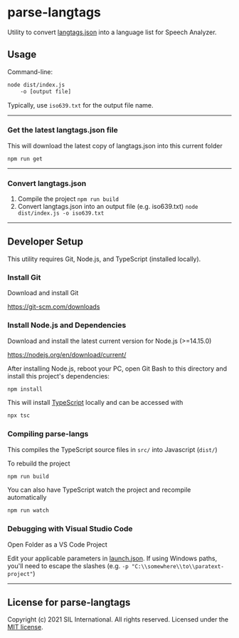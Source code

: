 
# parse-langtags
Utility to convert [langtags.json](https://github.com/silnrsi/langtags) into a language list for Speech Analyzer.

## Usage
Command-line:
```bash
node dist/index.js
    -o [output file] 
```

Typically, use `iso639.txt` for the output file name.

-----

### Get the latest langtags.json file
This will download the latest copy of langtags.json into this current folder

`npm run get`

----

### Convert langtags.json
1. Compile the project
`npm run build`
2. Convert langtags.json into an output file (e.g. iso639.txt)
`node dist/index.js -o iso639.txt`
------------------


## Developer Setup
This utility requires Git, Node.js, and TypeScript (installed locally).

### Install Git
Download and install Git

https://git-scm.com/downloads

### Install Node.js and Dependencies
Download and install the latest current version for Node.js (>=14.15.0)

https://nodejs.org/en/download/current/

After installing Node.js, reboot your PC, open Git Bash to this directory and install this project's dependencies:
```bash
npm install
```

This will install [TypeScript](https://www.typescriptlang.org/) locally and can be accessed with

```bash
npx tsc
```

### Compiling parse-langs
This compiles the TypeScript source files in `src/` into Javascript (`dist/`)

To rebuild the project
```bash
npm run build
```

You can also have TypeScript watch the project and recompile automatically
```bash
npm run watch
```

### Debugging with Visual Studio Code
Open Folder as a VS Code Project

Edit your applicable parameters in [launch.json](./.vscode/launch.json). If using Windows paths, you'll need to escape the slashes (e.g. `-p "C:\\somewhere\\to\\paratext-project"`)

-------------

## License for parse-langtags
Copyright (c) 2021 SIL International. All rights reserved.
Licensed under the [MIT license](LICENSE).